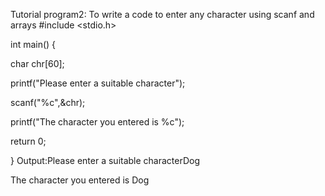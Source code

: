 Tutorial program2: To write a code to enter any character using scanf and arrays
#include <stdio.h>

int main() {

char chr[60];

printf("Please enter a suitable character");

scanf("%c",&chr);

printf("The character you entered is %c");

return 0;

}
Output:Please enter a suitable characterDog

The character you entered is Dog
